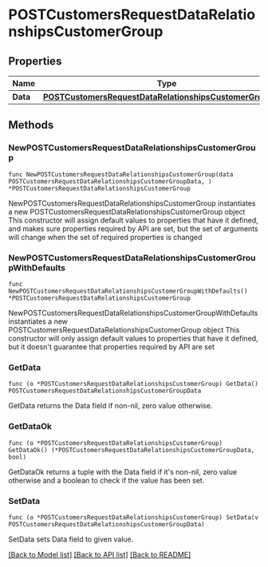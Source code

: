 # POSTCustomersRequestDataRelationshipsCustomerGroup

## Properties

Name | Type | Description | Notes
------------ | ------------- | ------------- | -------------
**Data** | [**POSTCustomersRequestDataRelationshipsCustomerGroupData**](POSTCustomersRequestDataRelationshipsCustomerGroupData.md) |  | 

## Methods

### NewPOSTCustomersRequestDataRelationshipsCustomerGroup

`func NewPOSTCustomersRequestDataRelationshipsCustomerGroup(data POSTCustomersRequestDataRelationshipsCustomerGroupData, ) *POSTCustomersRequestDataRelationshipsCustomerGroup`

NewPOSTCustomersRequestDataRelationshipsCustomerGroup instantiates a new POSTCustomersRequestDataRelationshipsCustomerGroup object
This constructor will assign default values to properties that have it defined,
and makes sure properties required by API are set, but the set of arguments
will change when the set of required properties is changed

### NewPOSTCustomersRequestDataRelationshipsCustomerGroupWithDefaults

`func NewPOSTCustomersRequestDataRelationshipsCustomerGroupWithDefaults() *POSTCustomersRequestDataRelationshipsCustomerGroup`

NewPOSTCustomersRequestDataRelationshipsCustomerGroupWithDefaults instantiates a new POSTCustomersRequestDataRelationshipsCustomerGroup object
This constructor will only assign default values to properties that have it defined,
but it doesn't guarantee that properties required by API are set

### GetData

`func (o *POSTCustomersRequestDataRelationshipsCustomerGroup) GetData() POSTCustomersRequestDataRelationshipsCustomerGroupData`

GetData returns the Data field if non-nil, zero value otherwise.

### GetDataOk

`func (o *POSTCustomersRequestDataRelationshipsCustomerGroup) GetDataOk() (*POSTCustomersRequestDataRelationshipsCustomerGroupData, bool)`

GetDataOk returns a tuple with the Data field if it's non-nil, zero value otherwise
and a boolean to check if the value has been set.

### SetData

`func (o *POSTCustomersRequestDataRelationshipsCustomerGroup) SetData(v POSTCustomersRequestDataRelationshipsCustomerGroupData)`

SetData sets Data field to given value.



[[Back to Model list]](../README.md#documentation-for-models) [[Back to API list]](../README.md#documentation-for-api-endpoints) [[Back to README]](../README.md)


